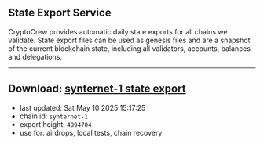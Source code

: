 ## State Export Service
CryptoCrew provides automatic daily state exports for all chains we validate. State export files can be used as genesis files and are a snapshot of the current blockchain state, including all validators, accounts, balances and delegations.

---
**Download: [synternet-1 state export](https://dl-eu2.ccvalidators.com/SERVICE/synternet/synternet-1_export_4994704.json)**
---

- last updated: Sat May 10 2025 15:17:25
- chain id: `synternet-1`
- export height: `4994704`
- use for: airdrops, local tests, chain recovery
